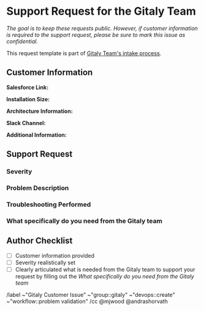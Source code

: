 # Support Request for the Gitaly Team

<!--

The goal of this template is to create a consistent experience for customer support requests from the Gitaly Team. Due to the size of the team and ambitious amount of work we try to complete, it helps us tremendously to have a common issue format for requests that can be prioritized appropriately. It also helps keep a record of issues experienced that can benefit other teams in the future.

As we collaborate on resolution of this issue, the Gitaly team will attempt to utilize this as a single source of truth.

-->

_The goal is to keep these requests public. However, if customer information is required to the support request, please be sure to mark this issue as confidential._

This request template is part of [Gitaly Team's intake process](https://about.gitlab.com/handbook/engineering/development/dev/gitaly/#how-to-contact-the-team).

## Customer Information

**Salesforce Link:**

**Installation Size:**

**Architecture Information:**
<!-- Please include cloud hosting provider if available, links to architecture documents, etc... -->
**Slack Channel:**
<!-- Please include the general slack channel, the slack channel for the incident, etc... -->
**Additional Information:**
<!-- Links to executive summary, customer calls, etc... Anything that helps provide context for the team -->

## Support Request

### Severity

<!-- Please be as realistic as possible here. We are sensitive to the fact that customers are frustrated when things aren't working, but realistically we cannot treat everything as a Severity 1 emergency.

For a good rule of thumb, please refer to the bug prioritization framework located in the handbook here: https://about.gitlab.com/handbook/engineering/quality/issue-triage/#severity

For S1 or S2 issues, please follow https://about.gitlab.com/handbook/engineering/development/dev/gitaly/#urgent-issues-and-outages .
-->

### Problem Description

<!-- Please describe the problem in as much detail as possible. Feel free to include log outputs, screenshots, or anything else that could help the team understand what is happening. -->

### Troubleshooting Performed

<!-- Please include any initial troubleshooting performed by the customer support or professional services teams -->

### What specifically do you need from the Gitaly team

<!-- Please include specifics such as - architecture review, meeting attendance, product management involvement, etc... -->

## Author Checklist

- [ ] Customer information provided
- [ ] Severity realistically set
- [ ] Clearly articulated what is needed from the Gitaly team to support your request by filling out the _What specifically do you need from the Gitaly team_

/label ~"Gitaly Customer Issue" ~"group::gitaly" ~"devops::create" ~"workflow::problem validation" 
/cc @mjwood @andrashorvath
